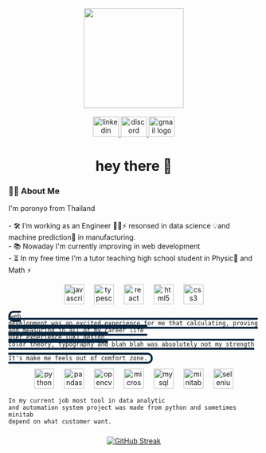 <div align="center">
    <img height="200" src="[https://media.giphy.com/media/elrFAUtV7ZOH7TSPhF/giphy.gif?cid=ecf05e47u1vae9jvezjoeumise6ouasa838aod2qlxc4b92q&ep=v1_gifs_search&rid=giphy.gif&ct=gt=g](https://media.giphy.com/media/elrFAUtV7ZOH7TSPhF/giphy.gif
)"  />
</div>
  
  
<br clear="both">
  
<div align="center">
  <a href="[linkedin.com/in/parinya-tosuwan-5017401b3](https://www.linkedin.com/in/parinya-tosuwan-5017401b3)" target="_blank">
    <img src="https://raw.githubusercontent.com/maurodesouza/profile-readme-generator/master/src/assets/icons/social/linkedin/default.svg" width="52" height="40" alt="linkedin logo" />
  </a>
  <a href="https://discord.com/users/your-discord-id" target="_blank">
    <img src="https://raw.githubusercontent.com/maurodesouza/profile-readme-generator/master/src/assets/icons/social/discord/default.svg" width="52" height="40" alt="discord logo" />
  </a>
  <a href=parinya.torsuwan@gmail.com">
    <img src="https://raw.githubusercontent.com/maurodesouza/profile-readme-generator/master/src/assets/icons/social/gmail/default.svg" width="52" height="40" alt="gmail logo" />
  </a>
</div>
  


<h1 align="center">hey there 👋</h1>



<h3 align="left">👩‍💻  About Me</h3>



<p align="left">I'm poronyo from Thailand <br>
    <br>- 🛠️ I’m working as an Engineer 👨‍🔧⚡ resonsed in data science 💡and machine prediction🔌 in manufacturing. 
    <br>- 📚 Nowaday I'm currently improving in web development 
    <br>- ⏳ In my free time I'm a tutor teaching high school student in Physic🪫 and Math ⚡
</p>

<div align="center">
  <img src="https://cdn.jsdelivr.net/gh/devicons/devicon/icons/javascript/javascript-original.svg" height="40" alt="javascript logo"  />
  <img width="12" />
  <img src="https://cdn.jsdelivr.net/gh/devicons/devicon/icons/typescript/typescript-original.svg" height="40" alt="typescript logo"  />
  <img width="12" />
  <img src="https://cdn.jsdelivr.net/gh/devicons/devicon/icons/react/react-original.svg" height="40" alt="react logo"  />
  <img width="12" />
  <img src="https://cdn.jsdelivr.net/gh/devicons/devicon/icons/html5/html5-original.svg" height="40" alt="html5 logo"  />
  <img width="12" />
  <img src="https://cdn.jsdelivr.net/gh/devicons/devicon/icons/css3/css3-original.svg" height="40" alt="css3 logo"  />
</div>


<code align="center" style="border: 4px solid rgb(6, 39, 65); border-radius: 10px;">web development was an excited experience for me that calculating, proving and measuring in all of my career life
    <br>user experience (UX) design, color theory, typography and blah blah was absolutely not my strength 
    <br>It's make me feels out of comfort zone.
</code>

  
<div align="center">
  <img src="https://cdn.jsdelivr.net/gh/devicons/devicon/icons/python/python-original.svg" height="40" alt="python logo"  />
  <img width="12" />
  <img src="https://cdn.jsdelivr.net/gh/devicons/devicon/icons/pandas/pandas-original.svg" height="40" alt="pandas logo"  />
  <img width="12" />
  <img src="https://cdn.jsdelivr.net/gh/devicons/devicon/icons/opencv/opencv-original.svg" height="40" alt="opencv logo"  />
  <img width="12" />
  <img src="https://cdn.jsdelivr.net/gh/devicons/devicon/icons/microsoftsqlserver/microsoftsqlserver-plain.svg" height="40" alt="microsoftsqlserver logo"  />
  <img width="12" />
  <img src="https://cdn.jsdelivr.net/gh/devicons/devicon/icons/mysql/mysql-original.svg" height="40" alt="mysql logo"  />
  <img width="12" />
  <img src="https://cdn.jsdelivr.net/gh/devicons/devicon/icons/minitab/minitab-original.svg" height="40" alt="minitab logo"  />
  <img width="12" />
  <img src="https://cdn.jsdelivr.net/gh/devicons/devicon/icons/selenium/selenium-original.svg" height="40" alt="selenium logo"  />
</div>


<code align="center" >In my current job most tool in data analytic and automation system project was made from python and sometimes minitab depend on what customer want.   </code>

###

<div align="center">
    <a href="https://git.io/streak-stats">
        <img src="https://streak-stats.demolab.com?user=poronyo&theme=highcontrast&border_radius=10" alt="GitHub Streak" /></a>
<!--         <img src="https://github-readme-stats.vercel.app/api/top-langs?username=poronyo&locale=en&hide_title=false&layout=compact&card_width=320&langs_count=5&theme=dracula&hide_border=false&order=2" height="120" alt="languages graph"  /> -->
</div>

###
